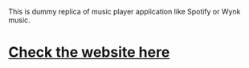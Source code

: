 This is dummy replica of music player application like Spotify or Wynk music.

# [Check the website here](https://github.com/jitendra-ajariwal/Music-Application/blob/master/Main%20Page.html)
